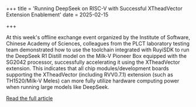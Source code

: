 +++
title = 'Running DeepSeek on RISC-V with Successful XTheadVector Extension Enablement'
date = 2025-02-15

+++

At this week's offline exchange event organized by the Institute of Software, Chinese Academy of Sciences, colleagues from the PLCT laboratory testing team demonstrated how to use the toolchain integrated with RuyiSDK to run the DeepSeek R1 Distill model on the Milk-V Pioneer Box equipped with the SG2042 processor, successfully accelerating it using the XTheadVector extension. This indicates that all chip modules/development boards supporting the XTheadVector (including RVV0.7.1) extension (such as TH1520/Milk-V Meles) can more fully utilize hardware computing power when running large models like DeepSeek.

[Read the full article](https://mp.weixin.qq.com/s/q9SfHv4rlOhXpw8jchX3hA)

